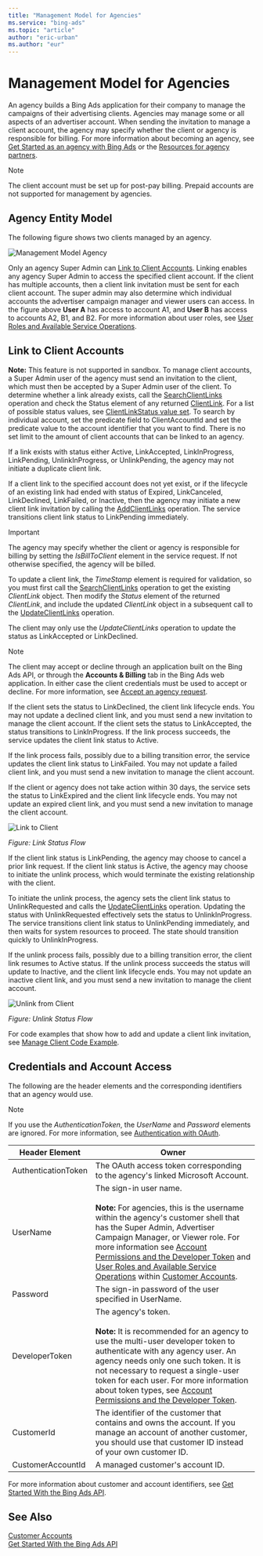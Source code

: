 ```yaml
---
title: "Management Model for Agencies"
ms.service: "bing-ads"
ms.topic: "article"
author: "eric-urban"
ms.author: "eur"
---
```

# Management Model for Agencies
An agency builds a Bing Ads application for their company to manage the campaigns of their advertising clients. Agencies may manage some or all aspects of an advertiser account. When sending the invitation to manage a client account, the agency may specify whether the client or agency is responsible for billing. For more information about becoming an agency, see [Get Started as an agency with Bing Ads](http://help.bingads.microsoft.com/#apex/3/en/52083/3) or the [Resources for agency partners](https://advertise.bingads.microsoft.com/en-us/resources/bing-partner-program/agency-resources).

> [!NOTE]
> The client account must be set up for post-pay billing. Prepaid accounts are not supported for management by agencies.

## Agency Entity Model
The following figure shows two clients managed by an agency.

![Management Model Agency](../guides/media/management-model-agency.png "Management Model Agency")

Only an agency Super Admin can [Link to Client Accounts](#clientlink). Linking enables any agency Super Admin to access the specified client account. If the client has multiple accounts, then a client link invitation must be sent for each client account. The super admin may also determine which individual accounts the advertiser campaign manager and viewer users can access. In the figure above **User A** has access to account A1, and **User B** has access to accounts A2, B1, and B2. For more information about user roles, see [User Roles and Available Service Operations](../guides/customer-accounts.md#userroles).

## <a name="clientlink"></a>Link to Client Accounts
**Note:** This feature is not supported in sandbox. To manage client accounts, a Super Admin user of the agency must send an invitation to the client, which must then be accepted by a Super Admin user of the client. To determine whether a link already exists, call the [SearchClientLinks](~/customer-management/searchclientlinks.md) operation and check the Status element of any returned [ClientLink](~/customer-management/clientlink.md). For a list of possible status values, see [ClientLinkStatus value set](~/customer-management/clientlinkstatus.md). To search by individual account, set the predicate field to ClientAccountId and set the predicate value to the account identifier that you want to find. There is no set limit to the amount of client accounts that can be linked to an agency.

If a link exists with status either Active, LinkAccepted, LinkInProgress, LinkPending, UnlinkInProgress, or UnlinkPending, the agency may not initiate a duplicate client link.

If a client link to the specified account does not yet exist, or if the lifecycle of an existing link had ended with status of Expired, LinkCanceled, LinkDeclined, LinkFailed, or Inactive, then the agency may initiate a new client link invitation by calling the [AddClientLinks](~/customer-management/addclientlinks.md) operation. The service transitions client link status to LinkPending immediately.

> [!IMPORTANT]
> The agency may specify whether the client or agency is responsible for billing by setting the *IsBillToClient* element in the service request. If not otherwise specified, the agency will be billed.

To update a client link, the *TimeStamp* element is required for validation, so you must first call the [SearchClientLinks](~/customer-management/searchclientlinks.md) operation to get the existing *ClientLink* object. Then modify the *Status* element of the returned *ClientLink*, and include the updated *ClientLink* object in a subsequent call to the [UpdateClientLinks](~/customer-management/updateclientlinks.md) operation.

The client may only use the *UpdateClientLinks* operation to update the status as LinkAccepted or LinkDeclined.

> [!NOTE]
> The client may accept or decline through an application built on the Bing Ads API, or through the **Accounts &amp; Billing** tab in the Bing Ads web application. In either case the client credentials must be used to accept or decline. For more information, see [Accept an agency request](http://advertise.bingads.microsoft.com/help-topic/how-to/moonshot_proc_acceptagencyinvitation.htm/accept-an-agency-request).

If the client sets the status to LinkDeclined, the client link lifecycle ends. You may not update a declined client link, and you must send a new invitation to manage the client account. If the client sets the status to LinkAccepted, the status transitions to LinkInProgress. If the link process succeeds, the service updates the client link status to Active.

If the link process fails, possibly due to a billing transition error, the service updates the client link status to LinkFailed. You may not update a failed client link, and you must send a new invitation to manage the client account.

If the client or agency does not take action within 30 days, the service sets the status to LinkExpired and the client link lifecycle ends. You may not update an expired client link, and you must send a new invitation to manage the client account.

![Link to Client](../guides/media/client-link-status-flow.png "Link to Client")

*Figure: Link Status Flow*

If the client link status is LinkPending, the agency may choose to cancel a prior link request. If the client link status is Active, the agency may choose to initiate the unlink process, which would terminate the existing relationship with the client.

To initiate the unlink process, the agency sets the client link status to UnlinkRequested and calls the [UpdateClientLinks](~/customer-management/updateclientlinks.md) operation. Updating the status with UnlinkRequested effectively sets the status to UnlinkInProgress. The service transitions client link status to UnlinkPending immediately, and then waits for system resources to proceed. The state should transition quickly to UnlinkInProgress.

If the unlink process fails, possibly due to a billing transition error, the client link resumes to Active status. If the unlink process succeeds the status will update to Inactive, and the client link lifecycle ends. You may not update an inactive client link, and you must send a new invitation to manage the client account.

![Unlink from Client](../guides/media/client-unlink-status-flow.png "Unlink from Client")

*Figure: Unlink Status Flow*

For code examples that show how to add and update a client link invitation, see [Manage Client Code Example](../guides/code-example-manage-client.md).

## Credentials and Account Access
The following are the header elements and the corresponding identifiers that an agency would use.

> [!NOTE]
> If you use the *AuthenticationToken*, the *UserName* and *Password* elements are ignored. For more information, see [Authentication with OAuth](../guides/authentication-oauth.md).

|Header Element|Owner|
|------------------|---------|
|AuthenticationToken|The OAuth access token corresponding to the agency's linked Microsoft Account.|
|UserName|The sign-in user name.<br /><br />**Note:** For agencies, this is the username within the agency's customer shell that has the Super Admin, Advertiser Campaign Manager, or Viewer role. For more information see [Account Permissions and the Developer Token](../guides/customer-accounts.md#accountpermissions) and [User Roles and Available Service Operations](../guides/customer-accounts.md#userroles) within [Customer Accounts](../guides/customer-accounts.md).|
|Password|The sign-in password of the user specified in UserName.|
|DeveloperToken|The agency's token.<br /><br />**Note:** It is recommended for an agency to use the multi-user developer token to authenticate with any agency user. An agency needs only one such token. It is not necessary to request a single-user token for each user. For more information about token types, see [Account Permissions and the Developer Token](../guides/customer-accounts.md#accountpermissions).|
|CustomerId|The identifier of the customer that contains and owns the account. If you manage an account of another customer, you should use that customer ID instead of your own customer ID. |
|CustomerAccountId|A managed customer's account ID.|
For more information about customer and account identifiers, see [Get Started With the Bing Ads API](../guides/get-started.md).

## See Also
[Customer Accounts](../guides/customer-accounts.md)  
[Get Started With the Bing Ads API](../guides/get-started.md)  

